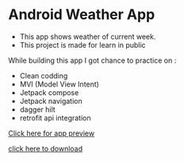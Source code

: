 # Android Weather App

- This app shows weather of current week.
- This project is made for learn in public

While building this app I got chance to practice on :
- Clean codding
- MVI (Model View Intent)
- Jetpack compose
- Jetpack navigation
- dagger hilt
- retrofit api integration

[Click here for app preview](https://youtube.com/shorts/wrZ9nl5HJSA?feature=share)

[click here to download](app/release/weather-app.apk)